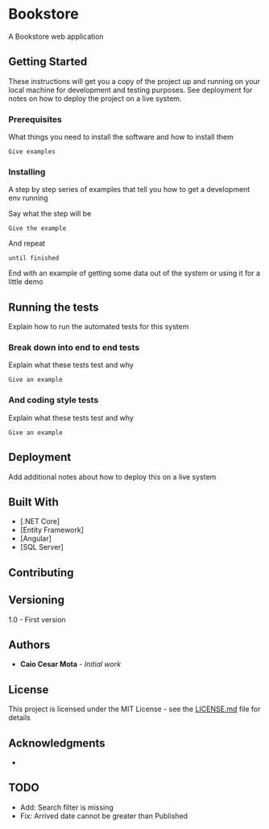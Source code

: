 # Bookstore

A Bookstore web application

## Getting Started

These instructions will get you a copy of the project up and running on your local machine for development and testing purposes. See deployment for notes on how to deploy the project on a live system.

### Prerequisites

What things you need to install the software and how to install them

```
Give examples
```

### Installing

A step by step series of examples that tell you how to get a development env running

Say what the step will be

```
Give the example
```

And repeat

```
until finished
```

End with an example of getting some data out of the system or using it for a little demo

## Running the tests

Explain how to run the automated tests for this system

### Break down into end to end tests

Explain what these tests test and why

```
Give an example
```

### And coding style tests

Explain what these tests test and why

```
Give an example
```

## Deployment

Add additional notes about how to deploy this on a live system

## Built With

* [.NET Core]
* [Entity Framework]
* [Angular]
* [SQL Server]

## Contributing


## Versioning

1.0 - First version

## Authors

* **Caio Cesar Mota** - *Initial work*

## License

This project is licensed under the MIT License - see the [LICENSE.md](LICENSE.md) file for details

## Acknowledgments

* 

## TODO

* Add: Search filter is missing
* Fix: Arrived date cannot be greater than Published
